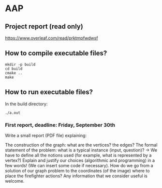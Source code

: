 # AAP

## Project report (read only)

<https://www.overleaf.com/read/prktmpfwdwsf>

## How to compile executable files?

```shell
mkdir -p build
cd build
cmake ..
make
```

## How to run executable files?

In the build directory:

```shell
./a.out
```

### First report, **deadline: Friday, September 30th**

Write a small report (PDF file) explaining:

The construction of the graph: what are the vertices? the edges?
The formal statement of the problem: what is a typical instance (input, question)? -> We have to define all the notions used (for example, what is represented by a vertex?)
Explain and justify our choices (algorithmic and programming) in a few words! (We can insert some code if necessary).
How do we go from a solution of our graph problem to the coordinates (of the image) where to place the firefighter actions?
Any information that we consider useful is welcome.
